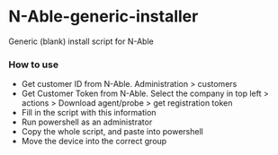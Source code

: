# N-Able-generic-installer
Generic (blank) install script for N-Able
### How to use
- Get customer ID from N-Able. Administration > customers
- Get Customer Token from N-Able. Select the company in top left > actions > Download agent/probe > get registration token
- Fill in the script with this information
- Run powershell as an administrator
- Copy the whole script, and paste into powershell
- Move the device into the correct group
